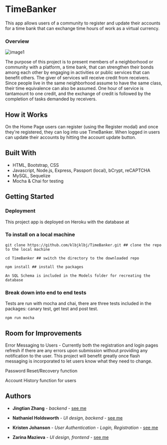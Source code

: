# TimeBanker

This app allows users of a community to register and update their accounts for a time bank that can exchange time hours of work as a virtual currency.

### Overview

![image1](./public/images/Timebanker.png)

The purpose of this project is to present members of a neighborhood or community with a platform, a time bank, that can strengthen their bonds among each other by engaging in activities or public services that can benefit others. The giver of services will receive credit from receivers. Since people live in the same neighborhood assume to have the same class, their time equivalence can also be assumed. One hour of service is tantamount to one credit, and the exchange of credit is followed by the completion of tasks demanded by receivers.

## How it Works

On the Home Page users can register (using the Register modal) and once they're registered, they can log into use TimeBanker. When logged in users can update their accounts by hitting the account update button.

## Built With

* HTML, Bootstrap, CSS
* Javascript, Node.js, Express, Passport (local), bCrypt, reCAPTCHA
* MySQL, Sequelize
* Mocha & Chai for testing

## Getting Started

### Deployment

This project app is deployed on Heroku with the database at 


### To install on a local machine

```
git clone https://github.com/klbjklbj/TimeBanker.git ## clone the repo to the local machine

cd TimeBanker ## switch the directory to the downloaded repo

npm install ## install the packages
 
An SQL Schema is included in the Models folder for recreating the database

```


### Break down into end to end tests

Tests are run with mocha and chai, there are three tests included in the packages: canary test, get test and post test. 

```
npm run mocha
```

## Room for Improvements

Error Messaging to Users - Currently both the registration and login pages refresh if there are any errors upon submission without providing any notification to the user. This project will benefit greatly once flash messaging is incorporated to let users know what they need to change.

Password Reset/Recovery function

Account History function for users


## Authors

* **Jingtian Zhang** - *backend* - [see me](https://github.com/Zhangjt9317)

* **Nathaniel Holdsworth** - *UI design, backend* - [see me](https://github.com/nholdsworth)

* **Kristen Johanson** - *User Authentication - Login, Registration* - [see me](https://github.com/klbjklbj)

* **Zarina Mazieva** - *UI design, frontend* - [see me](https://github.com/zmazieva78)
